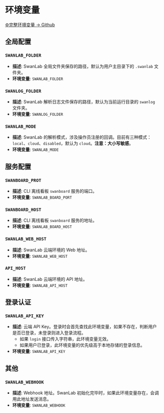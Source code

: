 # 环境变量

[⚙️完整环境变量 -> Github](https://github.com/SwanHubX/SwanLab/blob/main/swanlab/env.py)

## 全局配置

### `SWANLAB_FOLDER`
- **描述**: SwanLab 全局文件夹保存的路径，默认为用户主目录下的 `.swanlab` 文件夹。
- **环境变量**: `SWANLAB_FOLDER`

### `SWANLOG_FOLDER`
- **描述**: SwanLab 解析日志文件保存的路径，默认为当前运行目录的 `swanlog` 文件夹。
- **环境变量**: `SWANLOG_FOLDER`

### `SWANLAB_MODE`
- **描述**: SwanLab 的解析模式，涉及操作员注册的回调。目前有三种模式：`local`、`cloud`、`disabled`，默认为 `cloud`。**注意：大小写敏感**。
- **环境变量**: `SWANLAB_MODE`

## 服务配置

### `SWANBOARD_PROT`
- **描述**: CLI 离线看板 `swanboard` 服务的端口。
- **环境变量**: `SWANLAB_BOARD_PORT`

### `SWANBOARD_HOST`
- **描述**: CLI 离线看板 `swanboard` 服务的地址。
- **环境变量**: `SWANLAB_BOARD_HOST`

### `SWANLAB_WEB_HOST`
- **描述**: SwanLab 云端环境的 Web 地址。
- **环境变量**: `SWANLAB_WEB_HOST`

### `API_HOST`
- **描述**: SwanLab 云端环境的 API 地址。
- **环境变量**: `SWANLAB_API_HOST`

## 登录认证

### `SWANLAB_API_KEY`
- **描述**: 云端 API Key。登录时会首先查找此环境变量，如果不存在，判断用户是否已登录，未登录则进入登录流程。
  - 如果 `login` 接口传入字符串，此环境变量无效。
  - 如果用户已登录，此环境变量的优先级高于本地存储的登录信息。
- **环境变量**: `SWANLAB_API_KEY`

## 其他

### `SWANLAB_WEBHOOK`
- **描述**: Webhook 地址。SwanLab 初始化完毕时，如果此环境变量存在，会调用此地址发送消息。
- **环境变量**: `SWANLAB_WEBHOOK`
